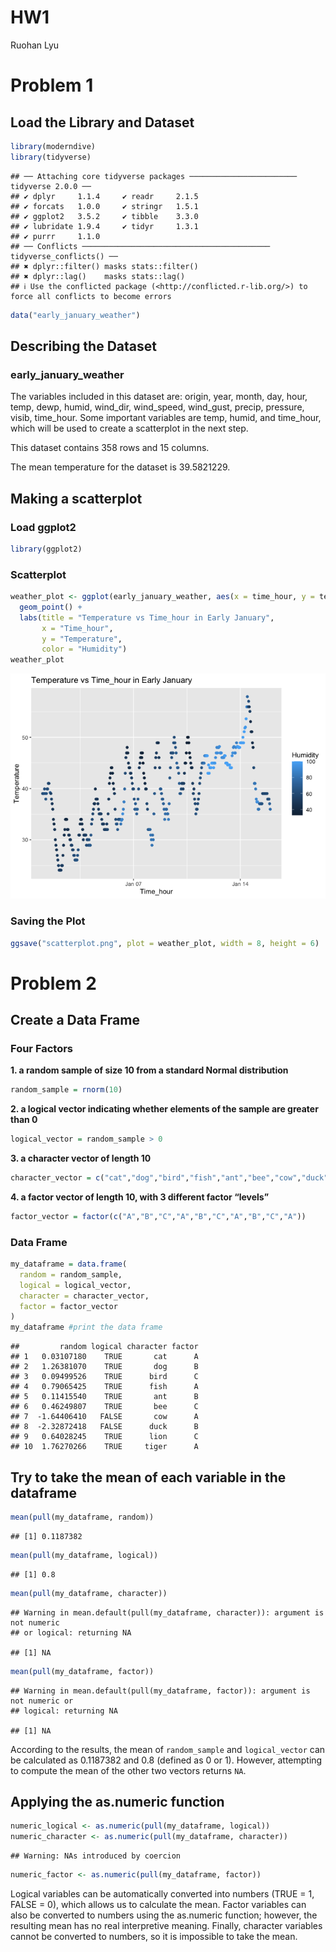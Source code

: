 HW1
================
Ruohan Lyu

# Problem 1

## Load the Library and Dataset

``` r
library(moderndive)
library(tidyverse)
```

    ## ── Attaching core tidyverse packages ──────────────────────── tidyverse 2.0.0 ──
    ## ✔ dplyr     1.1.4     ✔ readr     2.1.5
    ## ✔ forcats   1.0.0     ✔ stringr   1.5.1
    ## ✔ ggplot2   3.5.2     ✔ tibble    3.3.0
    ## ✔ lubridate 1.9.4     ✔ tidyr     1.3.1
    ## ✔ purrr     1.1.0     
    ## ── Conflicts ────────────────────────────────────────── tidyverse_conflicts() ──
    ## ✖ dplyr::filter() masks stats::filter()
    ## ✖ dplyr::lag()    masks stats::lag()
    ## ℹ Use the conflicted package (<http://conflicted.r-lib.org/>) to force all conflicts to become errors

``` r
data("early_january_weather")
```

## Describing the Dataset

### early_january_weather

The variables included in this dataset are: origin, year, month, day,
hour, temp, dewp, humid, wind_dir, wind_speed, wind_gust, precip,
pressure, visib, time_hour. Some important variables are temp, humid,
and time_hour, which will be used to create a scatterplot in the next
step.

This dataset contains 358 rows and 15 columns.

The mean temperature for the dataset is 39.5821229.

## Making a scatterplot

### Load ggplot2

``` r
library(ggplot2)
```

### Scatterplot

``` r
weather_plot <- ggplot(early_january_weather, aes(x = time_hour, y = temp, color = humid)) + 
  geom_point() + 
  labs(title = "Temperature vs Time_hour in Early January", 
       x = "Time_hour",
       y = "Temperature",
       color = "Humidity")
weather_plot
```

![](p8105_hw1_rl3610_files/figure-gfm/unnamed-chunk-3-1.png)<!-- -->

### Saving the Plot

``` r
ggsave("scatterplot.png", plot = weather_plot, width = 8, height = 6)
```

# Problem 2

## Create a Data Frame

### Four Factors

**1. a random sample of size 10 from a standard Normal distribution**

``` r
random_sample = rnorm(10)
```

**2. a logical vector indicating whether elements of the sample are
greater than 0**

``` r
logical_vector = random_sample > 0
```

**3. a character vector of length 10**

``` r
character_vector = c("cat","dog","bird","fish","ant","bee","cow","duck","lion","tiger")
```

**4. a factor vector of length 10, with 3 different factor “levels”**

``` r
factor_vector = factor(c("A","B","C","A","B","C","A","B","C","A"))
```

### Data Frame

``` r
my_dataframe = data.frame(
  random = random_sample,
  logical = logical_vector,
  character = character_vector,
  factor = factor_vector
)
my_dataframe #print the data frame
```

    ##         random logical character factor
    ## 1   0.03107180    TRUE       cat      A
    ## 2   1.26381070    TRUE       dog      B
    ## 3   0.09499526    TRUE      bird      C
    ## 4   0.79065425    TRUE      fish      A
    ## 5   0.11415540    TRUE       ant      B
    ## 6   0.46249807    TRUE       bee      C
    ## 7  -1.64406410   FALSE       cow      A
    ## 8  -2.32872418   FALSE      duck      B
    ## 9   0.64028245    TRUE      lion      C
    ## 10  1.76270266    TRUE     tiger      A

## Try to take the mean of each variable in the dataframe

``` r
mean(pull(my_dataframe, random))
```

    ## [1] 0.1187382

``` r
mean(pull(my_dataframe, logical))
```

    ## [1] 0.8

``` r
mean(pull(my_dataframe, character))
```

    ## Warning in mean.default(pull(my_dataframe, character)): argument is not numeric
    ## or logical: returning NA

    ## [1] NA

``` r
mean(pull(my_dataframe, factor))
```

    ## Warning in mean.default(pull(my_dataframe, factor)): argument is not numeric or
    ## logical: returning NA

    ## [1] NA

According to the results, the mean of `random_sample` and
`logical_vector` can be calculated as 0.1187382 and 0.8 (defined as 0 or
1). However, attempting to compute the mean of the other two vectors
returns `NA`.

## Applying the as.numeric function

``` r
numeric_logical <- as.numeric(pull(my_dataframe, logical))
numeric_character <- as.numeric(pull(my_dataframe, character))
```

    ## Warning: NAs introduced by coercion

``` r
numeric_factor <- as.numeric(pull(my_dataframe, factor))
```

Logical variables can be automatically converted into numbers (TRUE = 1,
FALSE = 0), which allows us to calculate the mean. Factor variables can
also be converted to numbers using the as.numeric function; however, the
resulting mean has no real interpretive meaning. Finally, character
variables cannot be converted to numbers, so it is impossible to take
the mean.
